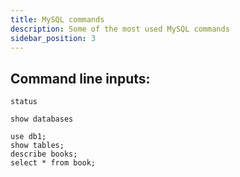 ```yaml
---
title: MySQL commands
description: Some of the most used MySQL commands
sidebar_position: 3
---
```

## Command line inputs:
```
status
```
```
show databases
```

```
use db1;
show tables;
describe books;
select * from book;
```